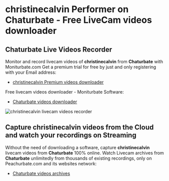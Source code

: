 # christinecalvin Performer on Chaturbate - Free LiveCam videos downloader

## Chaturbate Live Videos Recorder

Monitor and record livecam videos of **christinecalvin** from **Chaturbate** with Moniturbate.com
Get a premium trial for free by just and only registering with your Email address:
* [christinecalvin Premium videos downloader](https://moniturbate.com/request-demo-licence-key.html)

Free livecam videos downloader - Moniturbate Software:
* [Chaturbate videos downloader](https://moniturbate.com/moniturbate-download-software.html)

![christinecalvin livecam videos recorder](https://peachurnet.com/templates/moniturbate-software.png)


## Capture christinecalvin videos from the Cloud and watch your recordings on Streaming

Without the need of downloading a software, capture **christinecalvin** livecam videos from **Chaturbate** 100% online.
Watch Livecam archives from **Chaturbate** unlimitedly from thousands of existing recordings, only on Peachurbate.com and its websites network:
* [Chaturbate videos archives](https://peachurnet.com/)